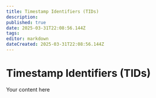 ```yaml
---
title: Timestamp Identifiers (TIDs)
description: 
published: true
date: 2025-03-31T22:08:56.144Z
tags: 
editor: markdown
dateCreated: 2025-03-31T22:08:56.144Z
---
```


# Timestamp Identifiers (TIDs)
Your content here